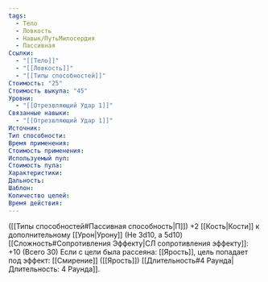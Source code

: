 ```yaml
---
tags:
  - Тело
  - Ловкость
  - Навык/ПутьМилосердия
  - Пассивная
Ссылки:
  - "[[Тело]]"
  - "[[Ловкость]]"
  - "[[Типы способностей]]"
Стоимость: "25"
Стоимость выкупа: "45"
Уровни:
  - "[[Отрезвляющий Удар 1]]"
Связанные навыки:
  - "[[Отрезвляющий Удар 1]]"
Источник:
Тип способности:
Время применения:
Стоимость применения:
Используемый пул:
Стоимость пула:
Характеристики:
Дальность:
Шаблон:
Количество целей:
Время действия:
---
```

([[Типы способностей#Пассивная способность|П]]) +2 [[Кость|Кости]] к дополнительному [[Урон|Урону]] (Не 3d10, а 5d10)
[[Сложность#Cопротивления Эффекту|СЛ сопротивления эффекту]]: +10 (Всего 30)
Если с цели была рассеяна: [[Ярость]], цель попадает под эффект: [[Смирение]] ([[Ярость]]) [[Длительность#4 Раунда|Длительность: 4 Раунда]].  